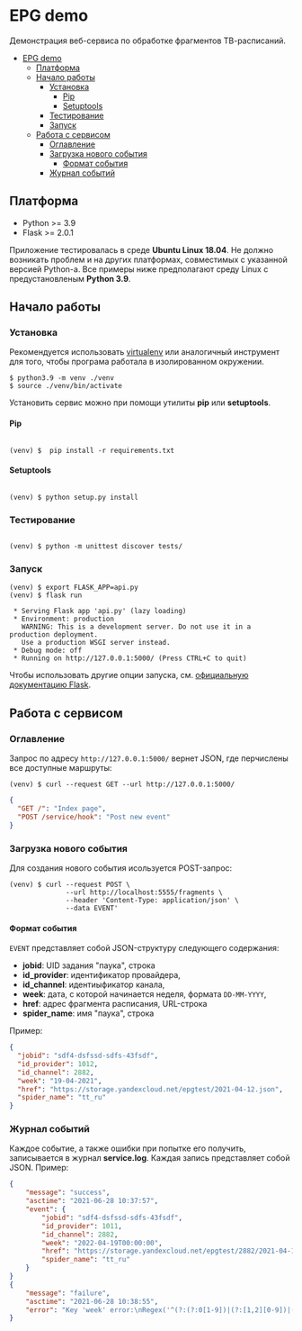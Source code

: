 # EPG demo

Демонстрация веб-сервиса по обработке фрагментов ТВ-расписаний. 

- [EPG demo](#epg-demo)
  - [Платформа](#платформа)
  - [Начало работы](#начало-работы)
    - [Установка](#установка)
      - [Pip](#pip)
      - [Setuptools](#setuptools)
    - [Тестирование](#тестирование)
    - [Запуск](#запуск)
  - [Работа с сервисом](#работа-с-сервисом)
    - [Оглавление](#оглавление)
    - [Загрузка нового события](#загрузка-нового-события)
      - [Формат события](#формат-события)
    - [Журнал событий](#журнал-событий)

## Платформа

* Python >= 3.9
* Flask >= 2.0.1

Приложение тестировалась в среде **Ubuntu Linux 18.04**. Не должно возникать проблем и на других платформах,
совместимых с указанной версией Python-а. Все примеры ниже предполагают среду Linux с предустановленым **Python 3.9**.

## Начало работы

### Установка

Рекомендуется использовать [virtualenv](https://docs.python.org/3/library/venv.html) или аналогичный инструмент для того, чтобы програма работала в изолированном окружении.

```console
$ python3.9 -m venv ./venv
$ source ./venv/bin/activate
```

Установить сервис можно при помощи утилиты **pip** или **setuptools**. 

#### Pip

```console

(venv) $  pip install -r requirements.txt

```

#### Setuptools

```console

(venv) $ python setup.py install  

```

### Тестирование

```console

(venv) $ python -m unittest discover tests/

```

### Запуск

```console
(venv) $ export FLASK_APP=api.py
(venv) $ flask run

 * Serving Flask app 'api.py' (lazy loading)
 * Environment: production
   WARNING: This is a development server. Do not use it in a production deployment.
   Use a production WSGI server instead.
 * Debug mode: off
 * Running on http://127.0.0.1:5000/ (Press CTRL+C to quit)

```

Чтобы использовать другие опции запуска, см. [официальную документацию Flask](https://flask.palletsprojects.com/en/2.0.x/).

## Работа с сервисом

### Оглавление

Запрос по адресу `http://127.0.0.1:5000/` вернет JSON, где перчислены все доступные маршруты:

```console
(venv) $ curl --request GET --url http://127.0.0.1:5000/
```

```json
{
  "GET /": "Index page",
  "POST /service/hook": "Post new event"
}
```

### Загрузка нового события

Для создания нового события исользуется POST-запрос:

```console
(venv) $ curl --request POST \
              --url http://localhost:5555/fragments \
              --header 'Content-Type: application/json' \
              --data EVENT'
```

#### Формат события

`EVENT` представляет собой JSON-структуру следующего содержания:

*  **jobid**: UID задания "паука", строка
*  **id_provider**: идентификатор провайдера,
*  **id_channel**: идентиыфикатор канала,
*  **week**: дата, с которой начинается неделя, формата `DD-MM-YYYY`,
*  **href**: адрес фрагмента расписания, URL-строка
*  **spider_name**: имя "паука", строка

Пример:

```json
{
  "jobid": "sdf4-dsfssd-sdfs-43fsdf",
  "id_provider": 1012,
  "id_channel": 2882,
  "week": "19-04-2021",
  "href": "https://storage.yandexcloud.net/epgtest/2021-04-12.json",
  "spider_name": "tt_ru"
}
```

### Журнал событий

Каждое событие, а также ошибки при попытке его получить, записывается в журнал **service.log**. Каждая запись представляет собой JSON. Пример:

```json
{
    "message": "success",
    "asctime": "2021-06-28 10:37:57",
    "event": {
        "jobid": "sdf4-dsfssd-sdfs-43fsdf",
        "id_provider": 1011,
        "id_channel": 2882,
        "week": "2022-04-19T00:00:00",
        "href": "https://storage.yandexcloud.net/epgtest/2882/2021-04-12.json",
        "spider_name": "tt_ru"
    }
}
{
    "message": "failure",
    "asctime": "2021-06-28 10:38:55",
    "error": "Key 'week' error:\nRegex('^(?:(?:0[1-9])|(?:[1,2][0-9])|(?:3[0-1]))-(?:(?:0[1-9])|(?:1[0-2]))-\\\\d{4}$') does not match 'aa-04-2022'"
}
```